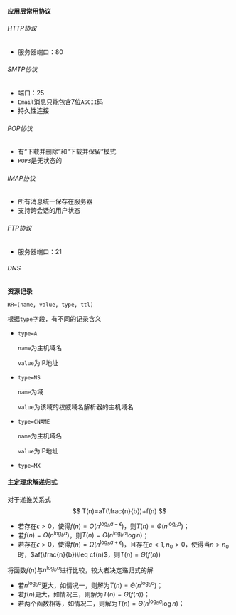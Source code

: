 #### 应用层常用协议

###### HTTP协议

* 服务器端口：80

###### SMTP协议

* 端口：25
* `Email`消息只能包含7位`ASCII`码
* 持久性连接

###### POP协议

* 有“下载并删除”和“下载并保留”模式
* `POP3`是无状态的

###### IMAP协议

* 所有消息统一保存在服务器
* 支持跨会话的用户状态

###### FTP协议

* 服务器端口：21

###### DNS

**资源记录**

`RR=(name, value, type, ttl)`

根据`type`字段，有不同的记录含义

* `type=A`

	`name`为主机域名

	`value`为IP地址

* `type=NS`

	`name`为域

	`value`为该域的权威域名解析器的主机域名

* `type=CNAME`

	`name`为主机域名

	`value`为IP地址

* `type=MX`

#### 主定理求解递归式

对于递推关系式
$$
T(n)=aT(\frac{n}{b})+f(n)
$$

* 若存在$\epsilon>0$，使得$f(n)=O(n^{\log_ba-\epsilon})$，则$T(n)=\Theta(n^{\log_ba})$；
* 若$f(n)=\Theta(n^{\log_ba})$，则$T(n)=\Theta(n^{\log_ba}\log n)$；
* 若存在$\epsilon>0$，使得$f(n)=\Omega(n^{\log_ba+\epsilon})$，且存在$c<1,n_0>0$，使得当$n>n_0$时，$af(\frac{n}{b})\leq cf(n)$，则$T(n)=\Theta(f(n))$

将函数$f(n)$与$n^{\log_ba}$进行比较，较大者决定递归式的解

* 若$n^{\log_ba}$更大，如情况一，则解为$T(n)=\Theta(n^{\log_ba})$；
* 若$f(n)$更大，如情况三，则解为$T(n)=\Theta(f(n))$；
* 若两个函数相等，如情况二，则解为$T(n)=\Theta(n^{\log_ba}\log n)$；

